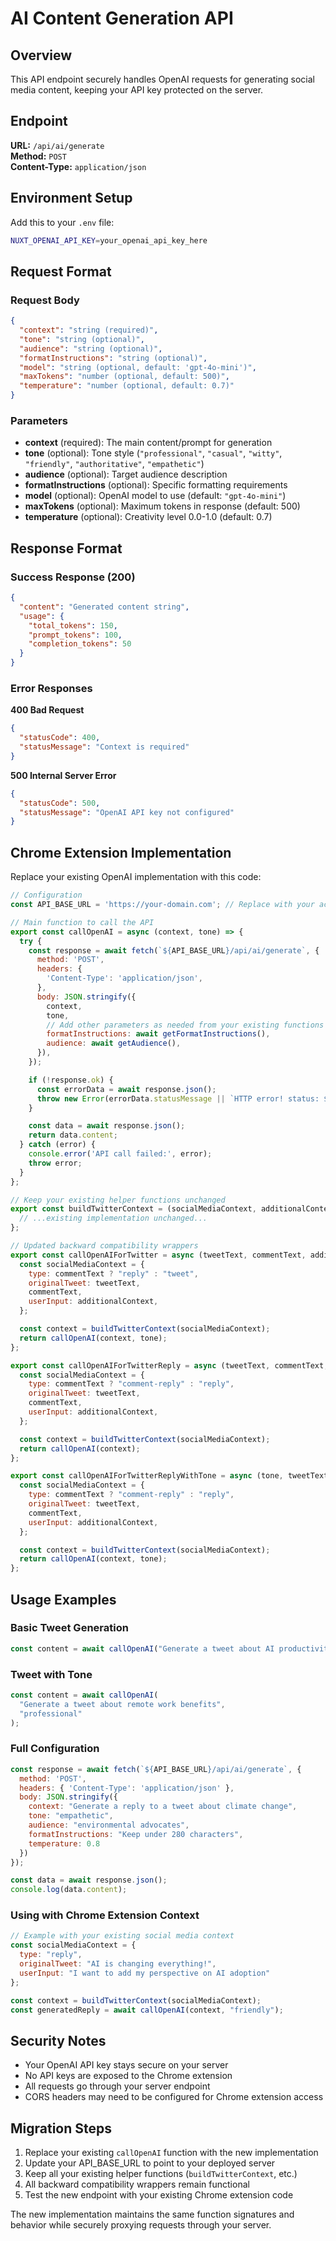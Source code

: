 # AI Content Generation API

## Overview

This API endpoint securely handles OpenAI requests for generating social media content, keeping your API key protected on the server.

## Endpoint

**URL:** `/api/ai/generate`  
**Method:** `POST`  
**Content-Type:** `application/json`

## Environment Setup

Add this to your `.env` file:

```bash
NUXT_OPENAI_API_KEY=your_openai_api_key_here
```

## Request Format

### Request Body

```json
{
  "context": "string (required)",
  "tone": "string (optional)",
  "audience": "string (optional)", 
  "formatInstructions": "string (optional)",
  "model": "string (optional, default: 'gpt-4o-mini')",
  "maxTokens": "number (optional, default: 500)",
  "temperature": "number (optional, default: 0.7)"
}
```

### Parameters

- **context** (required): The main content/prompt for generation
- **tone** (optional): Tone style (`"professional"`, `"casual"`, `"witty"`, `"friendly"`, `"authoritative"`, `"empathetic"`)
- **audience** (optional): Target audience description
- **formatInstructions** (optional): Specific formatting requirements
- **model** (optional): OpenAI model to use (default: `"gpt-4o-mini"`)
- **maxTokens** (optional): Maximum tokens in response (default: 500)
- **temperature** (optional): Creativity level 0.0-1.0 (default: 0.7)

## Response Format

### Success Response (200)

```json
{
  "content": "Generated content string",
  "usage": {
    "total_tokens": 150,
    "prompt_tokens": 100,
    "completion_tokens": 50
  }
}
```

### Error Responses

**400 Bad Request**
```json
{
  "statusCode": 400,
  "statusMessage": "Context is required"
}
```

**500 Internal Server Error**
```json
{
  "statusCode": 500,
  "statusMessage": "OpenAI API key not configured"
}
```

## Chrome Extension Implementation

Replace your existing OpenAI implementation with this code:

```javascript
// Configuration
const API_BASE_URL = 'https://your-domain.com'; // Replace with your actual domain

// Main function to call the API
export const callOpenAI = async (context, tone) => {
  try {
    const response = await fetch(`${API_BASE_URL}/api/ai/generate`, {
      method: 'POST',
      headers: {
        'Content-Type': 'application/json',
      },
      body: JSON.stringify({
        context,
        tone,
        // Add other parameters as needed from your existing functions
        formatInstructions: await getFormatInstructions(),
        audience: await getAudience(),
      }),
    });

    if (!response.ok) {
      const errorData = await response.json();
      throw new Error(errorData.statusMessage || `HTTP error! status: ${response.status}`);
    }

    const data = await response.json();
    return data.content;
  } catch (error) {
    console.error('API call failed:', error);
    throw error;
  }
};

// Keep your existing helper functions unchanged
export const buildTwitterContext = (socialMediaContext, additionalContext) => {
  // ...existing implementation unchanged...
};

// Updated backward compatibility wrappers
export const callOpenAIForTwitter = async (tweetText, commentText, additionalContext, tone) => {
  const socialMediaContext = {
    type: commentText ? "reply" : "tweet",
    originalTweet: tweetText,
    commentText,
    userInput: additionalContext,
  };

  const context = buildTwitterContext(socialMediaContext);
  return callOpenAI(context, tone);
};

export const callOpenAIForTwitterReply = async (tweetText, commentText, additionalContext) => {
  const socialMediaContext = {
    type: commentText ? "comment-reply" : "reply",
    originalTweet: tweetText,
    commentText,
    userInput: additionalContext,
  };

  const context = buildTwitterContext(socialMediaContext);
  return callOpenAI(context);
};

export const callOpenAIForTwitterReplyWithTone = async (tone, tweetText, commentText, additionalContext) => {
  const socialMediaContext = {
    type: commentText ? "comment-reply" : "reply",
    originalTweet: tweetText,
    commentText,
    userInput: additionalContext,
  };

  const context = buildTwitterContext(socialMediaContext);
  return callOpenAI(context, tone);
};
```

## Usage Examples

### Basic Tweet Generation

```javascript
const content = await callOpenAI("Generate a tweet about AI productivity tools");
```

### Tweet with Tone

```javascript
const content = await callOpenAI(
  "Generate a tweet about remote work benefits", 
  "professional"
);
```

### Full Configuration

```javascript
const response = await fetch(`${API_BASE_URL}/api/ai/generate`, {
  method: 'POST',
  headers: { 'Content-Type': 'application/json' },
  body: JSON.stringify({
    context: "Generate a reply to a tweet about climate change",
    tone: "empathetic",
    audience: "environmental advocates", 
    formatInstructions: "Keep under 280 characters",
    temperature: 0.8
  })
});

const data = await response.json();
console.log(data.content);
```

### Using with Chrome Extension Context

```javascript
// Example with your existing social media context
const socialMediaContext = {
  type: "reply",
  originalTweet: "AI is changing everything!",
  userInput: "I want to add my perspective on AI adoption"
};

const context = buildTwitterContext(socialMediaContext);
const generatedReply = await callOpenAI(context, "friendly");
```

## Security Notes

- Your OpenAI API key stays secure on your server
- No API keys are exposed to the Chrome extension
- All requests go through your server endpoint
- CORS headers may need to be configured for Chrome extension access

## Migration Steps

1. Replace your existing `callOpenAI` function with the new implementation
2. Update your API_BASE_URL to point to your deployed server
3. Keep all your existing helper functions (`buildTwitterContext`, etc.)
4. All backward compatibility wrappers remain functional
5. Test the new endpoint with your existing Chrome extension code

The new implementation maintains the same function signatures and behavior while securely proxying requests through your server.
